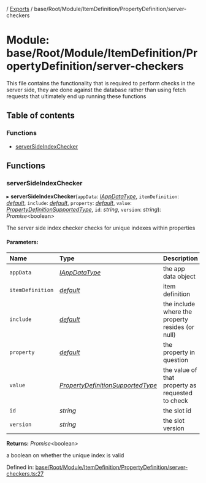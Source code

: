 [](../README.md) / [Exports](../modules.md) / base/Root/Module/ItemDefinition/PropertyDefinition/server-checkers

# Module: base/Root/Module/ItemDefinition/PropertyDefinition/server-checkers

This file contains the functionality that is required to perform checks
in the server side, they are done against the database rather than
using fetch requests that ultimately end up running these functions

## Table of contents

### Functions

- [serverSideIndexChecker](base_root_module_itemdefinition_propertydefinition_server_checkers.md#serversideindexchecker)

## Functions

### serverSideIndexChecker

▸ **serverSideIndexChecker**(`appData`: [*IAppDataType*](../interfaces/server.iappdatatype.md), `itemDefinition`: [*default*](../classes/base_root_module_itemdefinition.default.md), `include`: [*default*](../classes/base_root_module_itemdefinition_include.default.md), `property`: [*default*](../classes/base_root_module_itemdefinition_propertydefinition.default.md), `value`: [*PropertyDefinitionSupportedType*](base_root_module_itemdefinition_propertydefinition_types.md#propertydefinitionsupportedtype), `id`: *string*, `version`: *string*): *Promise*<boolean\>

The server side index checker checks for unique indexes within properties

#### Parameters:

Name | Type | Description |
:------ | :------ | :------ |
`appData` | [*IAppDataType*](../interfaces/server.iappdatatype.md) | the app data object   |
`itemDefinition` | [*default*](../classes/base_root_module_itemdefinition.default.md) | item definition   |
`include` | [*default*](../classes/base_root_module_itemdefinition_include.default.md) | the include where the property resides (or null)   |
`property` | [*default*](../classes/base_root_module_itemdefinition_propertydefinition.default.md) | the property in question   |
`value` | [*PropertyDefinitionSupportedType*](base_root_module_itemdefinition_propertydefinition_types.md#propertydefinitionsupportedtype) | the value of that property as requested to check   |
`id` | *string* | the slot id   |
`version` | *string* | the slot version   |

**Returns:** *Promise*<boolean\>

a boolean on whether the unique index is valid

Defined in: [base/Root/Module/ItemDefinition/PropertyDefinition/server-checkers.ts:27](https://github.com/onzag/itemize/blob/5fcde7cf/base/Root/Module/ItemDefinition/PropertyDefinition/server-checkers.ts#L27)
